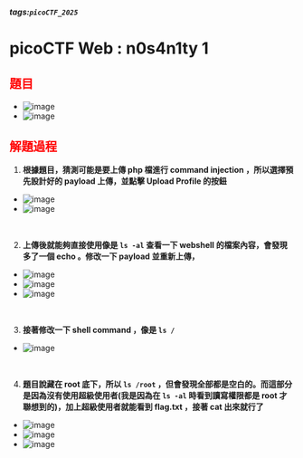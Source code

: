 ##### tags:`picoCTF_2025`

# picoCTF Web : n0s4n1ty 1

<style>
.red {
  color: red;
}
.blue {
  color: blue;
}
.purple {
  color: #7D3382;
}
.light_purple {
  color: #810cf5;
}
</style>

## <span class="red">**題目**</span>

- ![image](https://hackmd.io/_uploads/B1-PrTCoke.png)
- ![image](https://hackmd.io/_uploads/SkBDraRikl.png)

## <span class="red">**解題過程**</span>

1. **根據題目，猜測可能是要上傳 php 檔進行 command injection ，所以選擇預先設計好的 payload 上傳，並點擊 Upload Profile 的按鈕**

- ![image](https://hackmd.io/_uploads/rkz3wa0oJg.png)
- ![image](https://hackmd.io/_uploads/HkuquTCiJe.png)

&emsp;

2. **上傳後就能夠直接使用像是 ```ls -al``` 查看一下 webshell 的檔案內容，會發現多了一個 echo 。修改一下 payload 並重新上傳，**

- ![image](https://hackmd.io/_uploads/ryt8-00s1g.png)
- ![image](https://hackmd.io/_uploads/ryHpZRAike.png)
- ![image](https://hackmd.io/_uploads/BkkefAAsJx.png)

&emsp;

3. **接著修改一下 shell command ，像是 ```ls /```**

- ![image](https://hackmd.io/_uploads/rJKoX0Rokx.png)

&emsp;

4. **題目說藏在 root 底下，所以 ```ls /root``` ，但會發現全部都是空白的。而這部分是因為沒有使用超級使用者(我是因為在 ```ls -al``` 時看到讀寫權限都是 root 才聯想到的)，加上超級使用者就能看到 flag.txt ，接著 cat 出來就行了**

- ![image](https://hackmd.io/_uploads/rykQcCCike.png)
- ![image](https://hackmd.io/_uploads/ByL6KCRoyg.png)
- ![image](https://hackmd.io/_uploads/BJmMtRRs1g.png)
